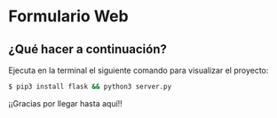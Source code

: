 # Formulario Web

## ¿Qué hacer a continuación?

Ejecuta en la terminal el siguiente comando para visualizar el proyecto:

```bash
$ pip3 install flask && python3 server.py 
```

¡¡Gracias por llegar hasta aquí!!
